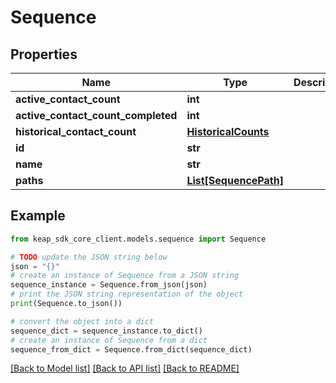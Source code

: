 # Sequence


## Properties

Name | Type | Description | Notes
------------ | ------------- | ------------- | -------------
**active_contact_count** | **int** |  | [optional] 
**active_contact_count_completed** | **int** |  | [optional] 
**historical_contact_count** | [**HistoricalCounts**](HistoricalCounts.md) |  | [optional] 
**id** | **str** |  | [optional] 
**name** | **str** |  | [optional] 
**paths** | [**List[SequencePath]**](SequencePath.md) |  | [optional] 

## Example

```python
from keap_sdk_core_client.models.sequence import Sequence

# TODO update the JSON string below
json = "{}"
# create an instance of Sequence from a JSON string
sequence_instance = Sequence.from_json(json)
# print the JSON string representation of the object
print(Sequence.to_json())

# convert the object into a dict
sequence_dict = sequence_instance.to_dict()
# create an instance of Sequence from a dict
sequence_from_dict = Sequence.from_dict(sequence_dict)
```
[[Back to Model list]](../README.md#documentation-for-models) [[Back to API list]](../README.md#documentation-for-api-endpoints) [[Back to README]](../README.md)


